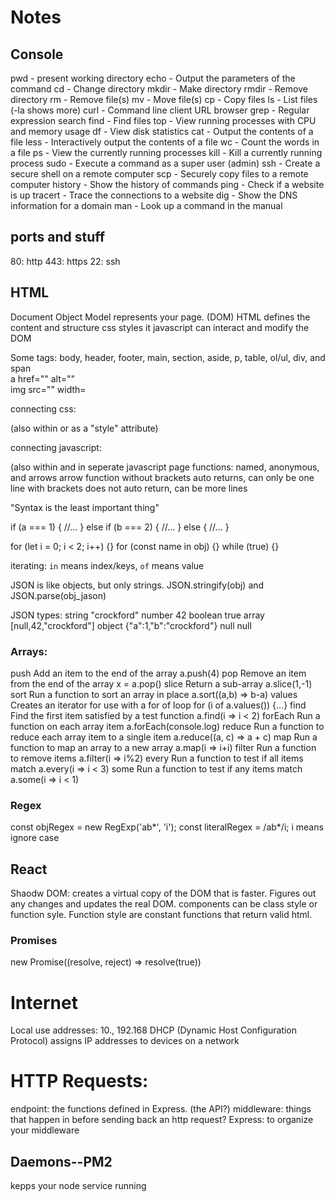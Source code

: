 # Notes

## Console

pwd - present working directory
echo - Output the parameters of the command
cd - Change directory
mkdir - Make directory
rmdir - Remove directory
rm - Remove file(s)
mv - Move file(s)
cp - Copy files
ls - List files (-la shows more)
curl - Command line client URL browser
grep - Regular expression search
find - Find files
top - View running processes with CPU and memory usage
df - View disk statistics
cat - Output the contents of a file
less - Interactively output the contents of a file
wc - Count the words in a file
ps - View the currently running processes
kill - Kill a currently running process
sudo - Execute a command as a super user (admin)
ssh - Create a secure shell on a remote computer
scp - Securely copy files to a remote computer
history - Show the history of commands
ping - Check if a website is up
tracert - Trace the connections to a website
dig - Show the DNS information for a domain
man - Look up a command in the manual

## ports and stuff
80: http
443: https
22: ssh

## HTML
<!DOCTYPE html>

Document Object Model represents your page. (DOM)
HTML defines the content and structure
css styles it
javascript can interact and modify the DOM

Some tags:
body, header, footer, main, section, aside, p, table, ol/ul, div, and span
<br />a href="" alt=""
<br />img src="" width=

connecting css:
<link rel="stylesheet" href="styles.css" />
(also within <style></style> or as a "style" attribute)

connecting javascript:
<script src="javascript.js"></script>
(also within <script><script/> or in some attributes like "onclick")


## CSS
### selector
(body, p, span, #id, .class, etc)
Descendant	A list of descendants	body section	Any section that is a descendant of a body
Child	A list of direct children	section > p	Any p that is a direct child of a section
General sibling	A list of siblings	div ~ p	Any p that has a div sibling
Adjacent sibling	A list of adjacent sibling	div + p	Any p that has an adjacent div sibling

### Declarations
Property-Value-Example-Discussion
background-color	color	red	Fill the background color
border	color width style	#fad solid medium	Sets the border using shorthand where any or all of the values may be provided
border-radius	unit	50%	The size of the border radius
box-shadow	x-offset y-offset blu-radius color	2px 2px 2px gray	Creates a shadow
columns	number	3	Number of textual columns
column-rule	color width style	solid thin black	Sets the border used between columns using border shorthand
color	color	rgb(128, 0, 0)	Sets the text color
cursor	type	grab	Sets the cursor to display when hovering over the element
display	type	none	Defines how to display the element and its children
filter	filter-function	grayscale(30%)	Applies a visual filter
float	direction	right	Places the element to the left or right in the flow
flex			Flex layout. Used for responsive design
font	family size style	Arial 1.2em bold	Defines the text font using shorthand
grid			Grid layout. Used for responsive design
height	unit	.25em	Sets the height of the box
margin	unit	5px 5px 0 0	Sets the margin spacing
max-[width/height]	unit	20%	Restricts the width or height to no more than the unit
min-[width/height]	unit	10vh	Restricts the width or height to no less than the unit
opacity	number	.9	Sets how opaque the element is
overflow	[visible/hidden/scroll/auto]	scroll	Defines what happens when the content does not fix in its box
position	[static/relative/absolute/sticky]	absolute	Defines how the element is positioned in the document
padding	unit	1em 2em	Sets the padding spacing
left	unit	10rem	The horizontal value of a positioned element
text-align	[start/end/center/justify]	end	Defines how the text is aligned in the element
top	unit	50px	The vertical value of a positioned element
transform	transform-function	rotate(0.5turn)	Applies a transformation to the element
width	unit	25vmin	Sets the width of the box
z-index	number	100	Controls the positioning of the element on the z axis

box: outside: margin then border then padding then content

Flex:
for containers:
flex-direction: row | row-reverse | column | column-reverse;
flex-wrap: nowrap | wrap | wrap-reverse;
flex-flow: column wrap;
justify-content: flex-start | flex-end | center | space-between | space-around | space-evenly | start | end | left | right ... + safe | unsafe;
align-items: stretch | flex-start | flex-end | center | baseline | first baseline | last baseline | start | end | self-start | self-end + ... safe | unsafe;
(align-items is like justify content but for cross-axis)
align-content: flex-start | flex-end | center | space-between | space-around | space-evenly | stretch | start | end | baseline | first baseline | last baseline + ... safe | unsafe;
(align-content is only for multi-line with wrapping)
gap: 10px 20px; /* row-gap column-gap */

for children:
order: 5; /* default is 0 */
flex: none | [ <'flex-grow'> <'flex-shrink'>? || <'flex-basis'> ]
align-self: auto | flex-start | flex-end | center | baseline | stretch;


## Javascript
can be included in 3 ways: in attribute thing, in <script></script> and in seperate javascript page
functions: named, anonymous, and arrows
arrow function without brackets auto returns, can only be one line
with brackets does not auto return, can be more lines

"Syntax is the least important thing"

if (a === 1) {
  //...
} else if (b === 2) {
  //...
} else {
  //...
}

for (let i = 0; i < 2; i++) {}
for (const name in obj) {}
while (true) {}


iterating: `in` means index/keys, `of` means value

JSON is like objects, but only strings. JSON.stringify(obj) and JSON.parse(obj_jason)

JSON types:
string	"crockford"
number	42
boolean	true
array	[null,42,"crockford"]
object	{"a":1,"b":"crockford"}
null	null

### Arrays:
push	Add an item to the end of the array	a.push(4)
pop	Remove an item from the end of the array	x = a.pop()
slice	Return a sub-array	a.slice(1,-1)
sort	Run a function to sort an array in place	a.sort((a,b) => b-a)
values	Creates an iterator for use with a for of loop	for (i of a.values()) {...}
find	Find the first item satisfied by a test function	a.find(i => i < 2)
forEach	Run a function on each array item	a.forEach(console.log)
reduce	Run a function to reduce each array item to a single item	a.reduce((a, c) => a + c)
map	Run a function to map an array to a new array	a.map(i => i+i)
filter	Run a function to remove items	a.filter(i => i%2)
every	Run a function to test if all items match	a.every(i => i < 3)
some	Run a function to test if any items match	a.some(i => i < 1)

### Regex
const objRegex = new RegExp('ab*', 'i');
const literalRegex = /ab*/i;
i means ignore case

## React
Shaodw DOM: creates a virtual copy of the DOM that is faster. Figures out any changes and updates the real DOM.
components can be class style or function syle. Function style are constant functions that return valid html.

### Promises
new Promise((resolve, reject) => resolve(true))

# Internet
Local use addresses: 10., 192.168
DHCP (Dynamic Host Configuration Protocol) assigns IP addresses to devices on a network

# HTTP Requests:

endpoint: the functions defined in Express. (the API?)
middleware: things that happen in before sending back an http request?
Express: to organize your middleware

## Daemons--PM2
kepps your node service running
